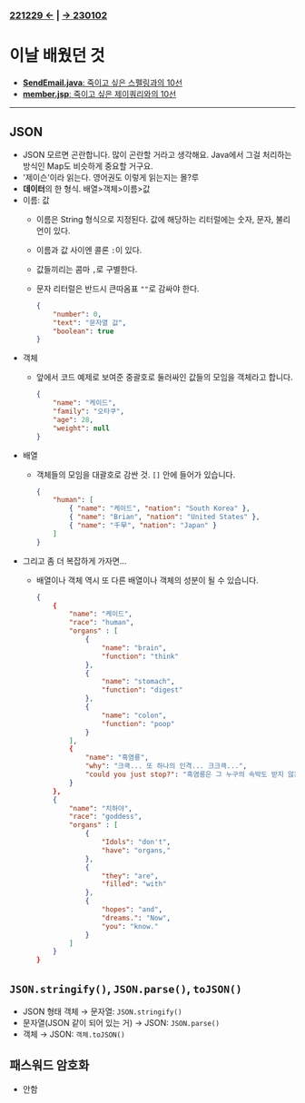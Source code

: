 ﻿#
### [221229 ←](../../../221205-230127_JSP/22-12/221229/) | [→ 230102](../../221205-230127_JSP/230102/)

# 이날 배웠던 것

- [**SendEmail.java**: 죽이고 싶은 스펠링과의 10선](../../../221205-230127_JSP/22-12/221230/jslhrdServlet/SendEmail.java)
- [**member.jsp**: 죽이고 싶은 제이쿼리와의 10선](../../../221205-230127_JSP/22-12/221230/jslhrdServlet/member.jsp)

---

## JSON

- JSON 모르면 곤란합니다. 많이 곤란할 거라고 생각해요. Java에서 그걸 처리하는 방식인 Map도 비슷하게 중요할 거구요.
- '제이슨'이라 읽는다. 영어권도 이렇게 읽는지는 몰?루
- **데이터**의 한 형식. 배열>객체>이름>값
- 이름: 값
    - 이름은 String 형식으로 지정된다. 값에 해당하는 리터럴에는 숫자, 문자, 불리언이 있다.
    - 이름과 값 사이엔 콜론 `:`이 있다.
    - 값들끼리는 콤마 `,`로 구별한다.
    - 문자 리터럴은 반드시 큰따옴표 `""`로 감싸야 한다.
    
        ```json
        {
            "number": 0,
            "text": "문자열 값",
            "boolean": true
        }
        ```
- 객체
    - 앞에서 코드 예제로 보여준 중괄호로 둘러싸인 값들의 모임을 객체라고 합니다.

        ```json
        {
            "name": "케이드",
            "family": "오타쿠",
            "age": 28,
            "weight": null
        }
        ```
- 배열
    - 객체들의 모임을 대괄호로 감싼 것. `[]` 안에 들어가 있습니다.

        ```json
        {
            "human": [
                { "name": "케이드", "nation": "South Korea" },
                { "name": "Brian", "nation": "United States" },
                { "name": "千早", "nation": "Japan" }
            ]
        }
        ```
- 그리고 좀 더 복잡하게 가자면...
    - 배열이나 객체 역시 또 다른 배열이나 객체의 성분이 될 수 있습니다.

        ```json
        {
            {
                "name": "케이드",
                "race": "human",
                "organs" : [
                    {
                        "name": "brain",
                        "function": "think"
                    },
                    {
                        "name": "stomach",
                        "function": "digest"
                    },
                    {
                        "name": "colon",
                        "function": "poop"
                    }
                ],
                {
                    "name": "흑염룡",
                    "why": "크큭... 또 하나의 인격... 크크큭...",
                    "could you just stop?": "흑염룡은 그 누구의 속박도 받지 않는다..."
                }
            },
            {
                "name": "치하야",
                "race": "goddess",
                "organs" : [
                    {
                        "Idols": "don't",
                        "have": "organs,"
                    },
                    {
                        "they": "are",
                        "filled": "with"
                    },
                    {
                        "hopes": "and",
                        "dreams.": "Now",
                        "you": "know."
                    }
                ]
            }
        }
        ```

## `JSON.stringify()`, `JSON.parse()`, `toJSON()`

- JSON 형태 객체 → 문자열: `JSON.stringify()`
- 문자열(JSON 같이 되어 있는 거) → JSON: `JSON.parse()`
- 객체 → JSON: `객체.toJSON()`

## 패스워드 암호화

- 안함